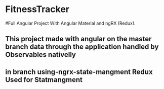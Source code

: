 # FitnessTracker

#Full Angular Project With Angular Material and ngRX (Redux).
  ## This project made with angular on the master branch data through the application handled by Observables nativelly  
  ## in branch using-ngrx-state-mangment Redux Used for Statmangment 
